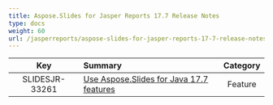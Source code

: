 ```yaml
---
title: Aspose.Slides for Jasper Reports 17.7 Release Notes
type: docs
weight: 60
url: /jasperreports/aspose-slides-for-jasper-reports-17-7-release-notes/
---
```


|**Key** |**Summary** |**Category** |
| :-: | :- | :-: |
|SLIDESJR-33261|[Use Aspose.Slides for Java 17.7 features](/slides/java/aspose-slides-for-java-17-7-release-notes/)|Feature|

